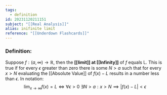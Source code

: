 ```yaml
---
tags:
  - definition
id: 20231120211151
subject: "[[Real Analysis]]"
alias: inifinite limit
reference: "[[Underdown Flashcards]]"
---
```

### Definition:
Suppose $f:(a, \infty) \to \mathbb{R}$, then the **[[limit]] at [[Infinity]]** of $f$ equals L. This is true if for every $\epsilon$ greater than zero there is some $N>a$ such that for every $x>N$ evaluating the [[Absolute Value]] of $f(x)-L$ results in a number less than $\epsilon$. In notation:
$$ \lim_{ x \to \infty } f(x) = L \iff \forall \epsilon>0\ \exists N > a : x > N \implies |f(x)-L|< \epsilon$$
